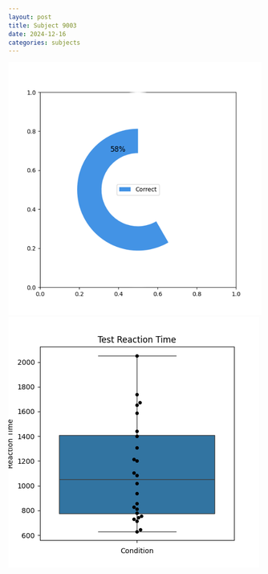 ```yaml
---
layout: post
title: Subject 9003
date: 2024-12-16
categories: subjects
---
```


![](data/9003/run-7/9003_FN_acc_test.png)
![](data/9003/run-7/9003_FN_rt.png)
